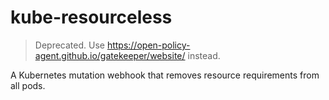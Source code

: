# kube-resourceless

> Deprecated. Use https://open-policy-agent.github.io/gatekeeper/website/ instead.

A Kubernetes mutation webhook that removes resource requirements from all pods.
